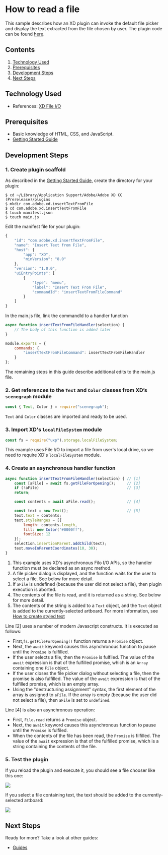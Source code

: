 # How to read a file

This sample describes how an XD plugin can invoke the default file picker and display the text extracted from the file chosen by user. The plugin code can be found [here](https://github.com/AdobeXD/Plugin-Guides/tree/master/Guides/how-to-import-guide).

## Contents

1. [Technology Used](how-to-import-guide.md#technology-used)
2. [Prerequisites](how-to-import-guide.md#prerequisites)
3. [Development Steps](how-to-import-guide.md#development-steps)
4. [Next Steps](how-to-import-guide.md#next-steps)

## Technology Used

* References: [XD File I/O](https://github.com/AdobeXD/Plugin-Guides/tree/2d9ccbfb0d863bea69dadcc420a962c539c46156/Guides/how-to-import-guide/references/selection.md)

## Prerequisites

* Basic knowledge of HTML, CSS, and JavaScript.
* [Getting Started Guide](../getting-started/getting-started-guide.md)

## Development Steps

### 1.  Create plugin scaffold

As described in the [Getting Started Guide](../getting-started/getting-started-guide.md), create the directory for your plugin:

```text
$ cd ~/Library/Application Support/Adobe/Adobe XD CC (Prerelease)/plugins
$ mkdir com.adobe.xd.insertTextFromFile
$ cd com.adobe.xd.insertTextFromFile
$ touch manifest.json
$ touch main.js
```

Edit the manifest file for your plugin:

```javascript
{
    "id": "com.adobe.xd.insertTextFromFile",
    "name": "Insert Text from File",
    "host": {
        "app": "XD",
        "minVersion": "8.0"
    },
    "version": "1.0.0",
    "uiEntryPoints": [
        {
            "type": "menu",
            "label": "Insert Text From File",
            "commandId": "insertTextFromFileCommand"
        }
    ]
}
```

In the main.js file, link the commandId to a handler function

```javascript
async function insertTextFromFileHandler(selection) {
    // The body of this function is added later
}

module.exports = { 
    commands: {
        "insertTextFromFileCommand": insertTextFromFileHandler
    }
};
```

The remaining steps in this guide describe additional edits to the main.js file.

### 2.  Get references to the `Text` and `Color` classes from XD’s `scenegraph` module

```javascript
const { Text, Color } = require("scenegraph");
```

`Text` and `Color` classes are imported and ready to be used.

### 3. Import XD's `localFileSystem` module

```javascript
const fs = require("uxp").storage.localFileSystem;
```

This example uses File I/O to import a file from user's local drive, so we need to require XD's `localFileSystem` module.

### 4. Create an asynchronous handler function

```javascript
async function insertTextFromFileHandler(selection) { // [1]
    const [aFile] = await fs.getFileForOpening();     // [2]
    if (!aFile)                                       // [3]
    return;

    const contents = await aFile.read();              // [4]

    const text = new Text();                          // [5] 
    text.text = contents;
    text.styleRanges = [{
        length: contents.length,
        fill: new Color("#0000ff"),
        fontSize: 12
    }];
    selection.insertionParent.addChild(text);
    text.moveInParentCoordinates(10, 30);
}
```

1. This example uses XD's asynchronous Filo I/O APIs, so the handler function must be declared as an async method.
2. A file picker dialog is displayed, and the function waits for the user to select a file.  See below for more detail.
3. If `aFile` is undefined \(because the user did not select a file\), then plugin execution is aborted.
4. The contents of the file is read, and it is returned as a string.  See below for more detail.
5. The contents of the string is added to a `Text` object, and the `Text` object is added to the currently-selected artboard.  For more information, see [How to create styled text](../working-with-content/how-to-style-text-guide.md)

Line \[2\] uses a number of modern Javascript constructs. It is executed as follows:

* First,`fs.getFileForOpening()` function returns a `Promise` object.  
* Next, the `await` keyword causes this asynchronous function to pause until the `Promise` is fulfilled. 
* If the user selects a file, then the `Promise` is fulfiled. The value of the `await` expression is that of the fulfilled promise, which is an `Array` containing one `File` object.
* If the user closes the file picker dialog without selecting a file, then the promise is also fulfilled. The value of the `await` expression is that of the fulfilled promise, which is an empty array.
* Using the "destructuring assignment" syntax, the first element of the array is assigned to `aFile`.  If the array is empty \(because the user did not select a file\), then `aFile` is set to `undefined`.

Line \[4\] is also an asynchronous operation:

* First, `File.read` returns a `Promise` object.
* Next, the `await` keyword causes this asynchronous function to pause until the `Promise` is fulfiled.
* When the contents of the file has been read, the `Promise` is filfilled.  The value of the `await` expression is that of the fulfilled promise, which is a string containing the contents of the file.

### 5. Test the plugin

If you reload the plugin and execute it, you should see a file chooser like this one:

![](../.gitbook/assets/filepicker.png)

If you select a file containing text, the text should be added to the currently-selected artboard:

![](../.gitbook/assets/displayed-results.png)

## Next Steps

Ready for more? Take a look at other guides:

* [Guides](https://github.com/AdobeXD/Plugin-Guides/tree/2d9ccbfb0d863bea69dadcc420a962c539c46156/Guides/README.md)

